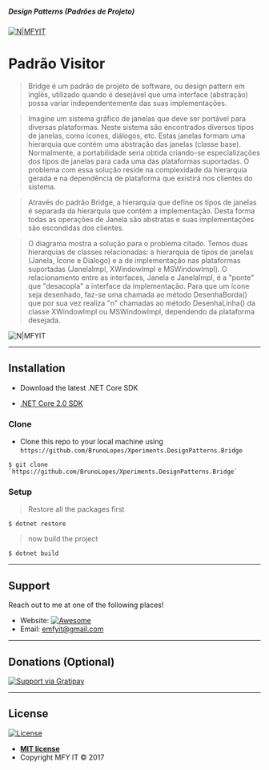 ##### Design Patterns (Padrões de Projeto)     
[![N|MFYIT](https://contrib.azurewebsites.net/mfyit_card.png)](http://mfyit.azurewebsites.net) 


# Padrão Visitor 

> Bridge é um padrão de projeto de software, ou design pattern em inglês, utilizado quando é desejável que uma interface (abstração) possa variar independentemente das suas implementações.

> Imagine um sistema gráfico de janelas que deve ser portável para diversas plataformas. Neste sistema são encontrados diversos tipos de janelas, como ícones, diálogos, etc. Estas janelas formam uma hierarquia que contém uma abstração das janelas (classe base). Normalmente, a portabilidade seria obtida criando-se especializações dos tipos de janelas para cada uma das plataformas suportadas. O problema com essa solução reside na complexidade da hierarquia gerada e na dependência de plataforma que existirá nos clientes do sistema.

> Através do padrão Bridge, a hierarquia que define os tipos de janelas é separada da hierarquia que contém a implementação. Desta forma todas as operações de Janela são abstratas e suas implementações são escondidas dos clientes.

> O diagrama mostra a solução para o problema citado. Temos duas hierarquias de classes relacionadas: a hierarquia de tipos de janelas (Janela, Ícone e Dialogo) e a de implementação nas plataformas suportadas (JanelaImpl, XWindowImpl e MSWindowImpl). O relacionamento entre as interfaces, Janela e JanelaImpl, é a "ponte" que "desacopla" a interface da implementação. Para que um ícone seja desenhado, faz-se uma chamada ao método DesenhaBorda() que por sua vez realiza "n" chamadas ao método DesenhaLinha() da classe XWindowImpl ou MSWindowImpl, dependendo da plataforma desejada.

![N|MFYIT](https://upload.wikimedia.org/wikipedia/commons/c/c7/Bridge_-_2.png)

---

## Installation

- Download the latest .NET Core SDK

* [.NET Core 2.0 SDK](release-notes/download-archives/2.0.3.md)

### Clone

- Clone this repo to your local machine using `https://github.com/BrunoLopes/Xperiments.DesignPatterns.Bridge`
```shell
$ git clone `https://github.com/BrunoLopes/Xperiments.DesignPatterns.Bridge`
```

### Setup

> Restore all the packages first

```shell
$ dotnet restore
```

> now build the project

```shell
$ dotnet build
```
---

## Support

Reach out to me at one of the following places!

- Website:  [![Awesome](https://cdn.rawgit.com/sindresorhus/awesome/d7305f38d29fed78fa85652e3a63e154dd8e8829/media/badge.svg)](http://mfyit.azurewebsites.net)
- Email: emfyit@gmail.com

---

## Donations (Optional)

[![Support via Gratipay](https://cdn.rawgit.com/gratipay/gratipay-badge/2.3.0/dist/gratipay.png)](https://liberapay.com/brunolopes/donate)


---

## License

[![License](http://img.shields.io/:license-mit-blue.svg?style=flat-square)](http://badges.mit-license.org)

- **[MIT license](http://opensource.org/licenses/mit-license.php)**
- Copyright MFY IT © 2017  
